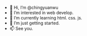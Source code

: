 - 👋 Hi, I’m @chingyuanwu
- 👀 I’m interested in web develop.
- 🌱 I’m currently learning html. css. js.
- 💞️ I’m just getting started.
- 📫 See you.

<!---
chingyuanwu/chingyuanwu is a ✨ special ✨ repository because its `README.md` (this file) appears on your GitHub profile.
You can click the Preview link to take a look at your changes.
--->
